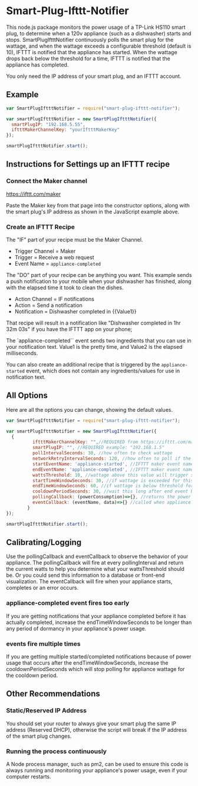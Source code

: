 # Smart-Plug-Ifttt-Notifier

This node.js package monitors the power usage of a TP-Link HS110 smart plug, to determine when a 120v appliance (such as a dishwasher) starts and stops.  SmartPlugIftttNotifier continuously polls the smart plug for the wattage, and when the wattage exceeds a configurable threshold (default is 10), IFTTT is notified that the appliance has started.  When the wattage drops back below the threshold for a time, IFTTT is notified that the appliance has completed.

You only need the IP address of your smart plug, and an IFTTT account.

## Example
```js
var SmartPlugIftttNotifier = require("smart-plug-ifttt-notifier");

var smartPlugIftttNotifier = new SmartPlugIftttNotifier({
  smartPlugIP: "192.168.5.55",
  iftttMakerChannelKey: "yourIftttMakerKey"
});

smartPlugIftttNotifier.start();
```
## Instructions for Settings up an IFTTT recipe

### Connect the Maker channel
https://ifttt.com/maker

Paste the Maker key from that page into the constructor options, along with the smart plug's IP address as shown in the JavaScript example above.

### Create an IFTTT Recipe
The "IF" part of your recipe must be the Maker Channel.
* Trigger Channel = Maker
* Trigger = Receive a web request
* Event Name = ``appliance-completed``

The "DO" part of your recipe can be anything you want.  This example sends a push notification to your mobile when your dishwasher has finished, along with the elapsed time it took to clean the dishes.

* Action Channel = IF notifications
* Action = Send a notification
* Notification = Dishwasher completed in {{Value1}}

That recipe will result in a notification like "Dishwasher completed in 1hr 32m 03s" if you have the IFTTT app on your phone;

The `appliance-completed`` event sends two ingredients that you can use in your notification text.  Value1 is the pretty time, and Value2 is the elapsed milliseconds.

You can also create an additional recipe that is triggered by the ``appliance-started`` event, which does not contain any ingredients/values for use in notification text.

## All Options
Here are all the options you can change, showing the default values.
```js
var SmartPlugIftttNotifier = require("smart-plug-ifttt-notifier");

var smartPlugIftttNotifier = new SmartPlugIftttNotifier({
  {
          iftttMakerChannelKey: "",//REQUIRED from https://ifttt.com/maker
          smartPlugIP: "", //REQUIRED example: "192.168.1.5"
          pollIntervalSeconds: 30, //how often to check wattage
          networkRetryIntervalSeconds: 120, //how often to poll if the smart plug IP address is not reachable
          startEventName: 'appliance-started', //IFTTT maker event name
          endEventName: 'appliance-completed', //IFTTT maker event name
          wattsThreshold: 10, //wattage above this value will trigger start event after startTimeWindowSeconds
          startTimeWindowSeconds: 30, //if wattage is exceeded for this duration, appliance is considered started
          endTimeWindowSeconds: 60, //if wattage is below threshold for this entire duration, appliance is considered completed running
          cooldownPeriodSeconds: 30, //wait this long after end event before responding to subsequent start events, set to same as poll interval if no cooldown is needed
          pollingCallback: (powerConsumption)=>{}, //returns the power consumption data on every polling interval
          eventCallback: (eventName, data)=>{} //called when appliance starts and stops
        }
});

smartPlugIftttNotifier.start();
```
## Calibrating/Logging
Use the pollingCallback and eventCallback to observe the behavior of your appliance.  The pollingCallback will fire at every pollingInterval and return the current watts to help you determine what your wattsThreshold should be.  Or you could send this information to a database or front-end visualization.  The eventCallback will fire when your appliance starts, completes or an error occurs.

### appliance-completed event fires too early
If you are getting notifications that your appliance completed before it has actually completed, increase the endTimeWindowSeconds to be longer than any period of dormancy in your appliance's power usage.

### events fire multiple times
If you are getting multiple started/completed notifications because of power usage that occurs after the endTimeWindowSeconds, increase the cooldownPeriodSeconds which will stop polling for appliance wattage for the cooldown period.

## Other Recommendations

### Static/Reserved IP Address
You should set your router to always give your smart plug the same IP address (Reserved DHCP), otherwise the script will break if the IP address of the smart plug changes.

### Running the process continuously

A Node process manager, such as pm2, can be used to ensure this code is always running and monitoring your appliance's power usage, even if your computer restarts.
